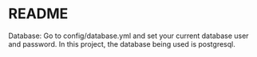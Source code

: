 # README

Database: 
Go to config/database.yml and set your current database user and password. In this project, the database being used is postgresql.
